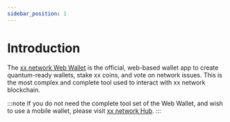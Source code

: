 ```yaml
---
sidebar_position: 1
---
```


# Introduction

The [xx network Web Wallet](https://wallet.xx.network) is the official, web-based wallet app to create quantum-ready wallets, stake xx coins, and vote on network issues. This is the most complex and complete tool used to interact with xx network blockchain.

:::note
If you do not need the complete tool set of the Web Wallet, and wish to use a mobile wallet, please visit [xx network Hub](https://hub.xx.network/wallets).
:::